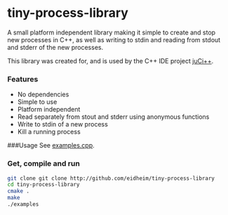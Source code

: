 # tiny-process-library
A small platform independent library making it simple to create and stop new processes in C++, as well as writing to stdin and reading from stdout and stderr of the new processes.

This library was created for, and is used by the C++ IDE project [juCi++](https://github.com/cppit/jucipp).

### Features
* No dependencies
* Simple to use
* Platform independent
* Read separately from stout and stderr using anonymous functions
* Write to stdin of a new process
* Kill a running process

###Usage
See [examples.cpp](http://github.com/eidheim/tiny-process-library/examples.cpp).

### Get, compile and run
```sh
git clone git clone http://github.com/eidheim/tiny-process-library
cd tiny-process-library
cmake .
make
./examples
```
